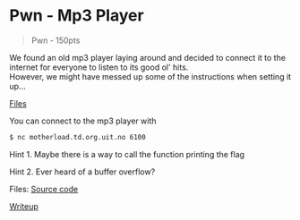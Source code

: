 # Pwn - Mp3 Player
> Pwn - 150pts

We found an old mp3 player laying around and decided to connect it to the internet for everyone to listen to its good ol' hits. <br />
However, we might have messed up some of the instructions when setting it up...

[Files](src)

You can connect to the mp3 player with
```bash
$ nc motherload.td.org.uit.no 6100
```

Hint 1. Maybe there is a way to call the function printing the flag

Hint 2. Ever heard of a buffer overflow?

Files: [Source code](src)

[Writeup](writeup.md)
